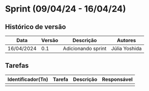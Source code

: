 # Sprint (09/04/24 - 16/04/24)

## Histórico de versão

|Data|Versão|Descrição|Autores|
|--|--|--|--|
|16/04/2024|0.1|Adicionando sprint|Júlia Yoshida|

## Tarefas

|Identificador(Tn)|Tarefa|Descrição|Responsável|
|--|--|--|--|
|||||